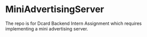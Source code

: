 # MiniAdvertisingServer
The repo is for Dcard Backend Intern Assignment which requires implementing a mini advertising server.
